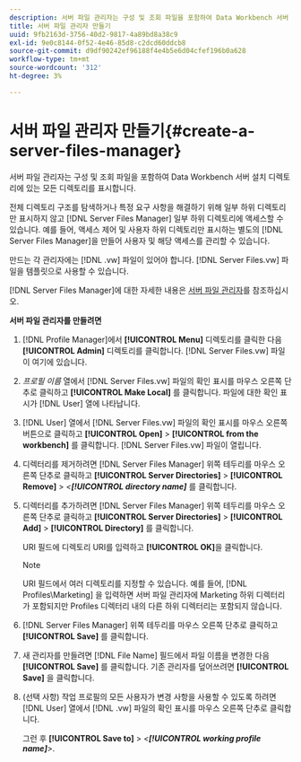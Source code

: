 ```yaml
---
description: 서버 파일 관리자는 구성 및 조회 파일을 포함하여 Data Workbench 서버 설치 디렉토리에 있는 모든 디렉토리를 표시합니다.
title: 서버 파일 관리자 만들기
uuid: 9fb2163d-3756-40d2-9817-4a89bd8a38c9
exl-id: 9e0c8144-0f52-4e46-85d8-c2dcd60ddcb8
source-git-commit: d9df90242ef96188f4e4b5e6d04cfef196b0a628
workflow-type: tm+mt
source-wordcount: '312'
ht-degree: 3%

---
```


# 서버 파일 관리자 만들기{#create-a-server-files-manager}

서버 파일 관리자는 구성 및 조회 파일을 포함하여 Data Workbench 서버 설치 디렉토리에 있는 모든 디렉토리를 표시합니다.

전체 디렉토리 구조를 탐색하거나 특정 요구 사항을 해결하기 위해 일부 하위 디렉토리만 표시하지 않고 [!DNL Server Files Manager] 일부 하위 디렉토리에 액세스할 수 있습니다. 예를 들어, 액세스 제어 및 사용자 하위 디렉토리만 표시하는 별도의 [!DNL Server Files Manager]을 만들어 사용자 및 해당 액세스를 관리할 수 있습니다.

만드는 각 관리자에는 [!DNL .vw] 파일이 있어야 합니다. [!DNL Server Files.vw] 파일을 템플릿으로 사용할 수 있습니다.

[!DNL Server Files Manager]에 대한 자세한 내용은 [서버 파일 관리자](../../../../home/c-get-started/c-admin-intrf/c-svr-files-mgr.md#concept-73a0808487c8424285ae7302f53bc5f4)를 참조하십시오.

**서버 파일 관리자를 만들려면**

1. [!DNL Profile Manager]에서 **[!UICONTROL Menu]** 디렉토리를 클릭한 다음 **[!UICONTROL Admin]** 디렉토리를 클릭합니다. [!DNL Server Files.vw] 파일이 여기에 있습니다.
1. *프로필 이름* 열에서 [!DNL Server Files.vw] 파일의 확인 표시를 마우스 오른쪽 단추로 클릭하고 **[!UICONTROL Make Local]** 를 클릭합니다. 파일에 대한 확인 표시가 [!DNL User] 열에 나타납니다.
1. [!DNL User] 열에서 [!DNL Server Files.vw] 파일의 확인 표시를 마우스 오른쪽 버튼으로 클릭하고 **[!UICONTROL Open]** > **[!UICONTROL from the workbench]** 를 클릭합니다. [!DNL Server Files.vw] 파일이 열립니다.
1. 디렉터리를 제거하려면 [!DNL Server Files Manager] 위쪽 테두리를 마우스 오른쪽 단추로 클릭하고 **[!UICONTROL Server Directories]** > **[!UICONTROL Remove]** > *&lt;**[!UICONTROL directory name]*** 를 클릭합니다.
1. 디렉터리를 추가하려면 [!DNL Server Files Manager] 위쪽 테두리를 마우스 오른쪽 단추로 클릭하고 **[!UICONTROL Server Directories]** > **[!UICONTROL Add]** > **[!UICONTROL Directory]** 를 클릭합니다.

   URI 필드에 디렉토리 URI를 입력하고 **[!UICONTROL OK]**&#x200B;을 클릭합니다.

   >[!NOTE]
   >
   >URI 필드에서 여러 디렉토리를 지정할 수 있습니다. 예를 들어,  [!DNL Profiles\Marketing\] 을 입력하면 서버 파일 관리자에 Marketing 하위 디렉터리가 포함되지만 Profiles 디렉터리 내의 다른 하위 디렉터리는 포함되지 않습니다.

1. [!DNL Server Files Manager] 위쪽 테두리를 마우스 오른쪽 단추로 클릭하고 **[!UICONTROL Save]** 를 클릭합니다.
1. 새 관리자를 만들려면 [!DNL File Name] 필드에서 파일 이름을 변경한 다음 **[!UICONTROL Save]** 를 클릭합니다. 기존 관리자를 덮어쓰려면 **[!UICONTROL Save]** 을 클릭합니다.
1. (선택 사항) 작업 프로필의 모든 사용자가 변경 사항을 사용할 수 있도록 하려면 [!DNL User] 열에서 [!DNL .vw] 파일의 확인 표시를 마우스 오른쪽 단추로 클릭합니다.

   그런 후 **[!UICONTROL Save to]** > *&lt;**[!UICONTROL working profile name]**>*.
